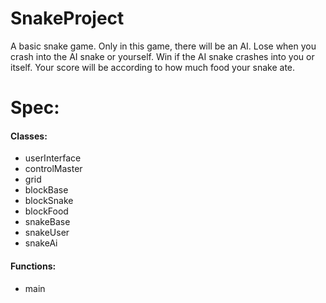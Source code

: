 # SnakeProject
A basic snake game. Only in this game, there will be an AI. Lose when you crash into the AI snake or yourself. Win if the AI snake crashes into you or itself. Your score will be according to how much food your snake ate.

# Spec:

#### Classes:
- userInterface
- controlMaster
- grid
- blockBase
- blockSnake
- blockFood
- snakeBase
- snakeUser
- snakeAi

#### Functions:
- main